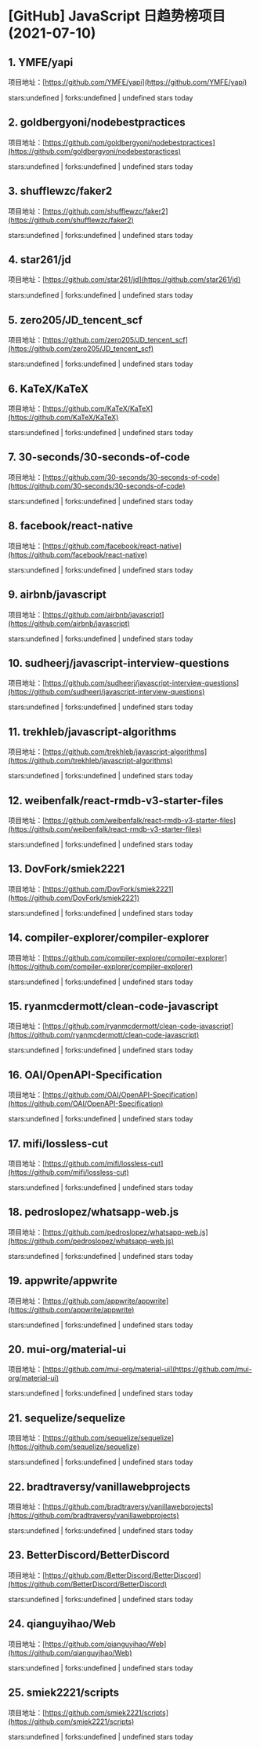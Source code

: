 # [GitHub] JavaScript 日趋势榜项目(2021-07-10)

## 1. YMFE/yapi 

项目地址：[https://github.com/YMFE/yapi](https://github.com/YMFE/yapi)

stars:undefined | forks:undefined | undefined stars today 



## 2. goldbergyoni/nodebestpractices 

项目地址：[https://github.com/goldbergyoni/nodebestpractices](https://github.com/goldbergyoni/nodebestpractices)

stars:undefined | forks:undefined | undefined stars today 



## 3. shufflewzc/faker2 

项目地址：[https://github.com/shufflewzc/faker2](https://github.com/shufflewzc/faker2)

stars:undefined | forks:undefined | undefined stars today 



## 4. star261/jd 

项目地址：[https://github.com/star261/jd](https://github.com/star261/jd)

stars:undefined | forks:undefined | undefined stars today 



## 5. zero205/JD_tencent_scf 

项目地址：[https://github.com/zero205/JD_tencent_scf](https://github.com/zero205/JD_tencent_scf)

stars:undefined | forks:undefined | undefined stars today 



## 6. KaTeX/KaTeX 

项目地址：[https://github.com/KaTeX/KaTeX](https://github.com/KaTeX/KaTeX)

stars:undefined | forks:undefined | undefined stars today 



## 7. 30-seconds/30-seconds-of-code 

项目地址：[https://github.com/30-seconds/30-seconds-of-code](https://github.com/30-seconds/30-seconds-of-code)

stars:undefined | forks:undefined | undefined stars today 



## 8. facebook/react-native 

项目地址：[https://github.com/facebook/react-native](https://github.com/facebook/react-native)

stars:undefined | forks:undefined | undefined stars today 



## 9. airbnb/javascript 

项目地址：[https://github.com/airbnb/javascript](https://github.com/airbnb/javascript)

stars:undefined | forks:undefined | undefined stars today 



## 10. sudheerj/javascript-interview-questions 

项目地址：[https://github.com/sudheerj/javascript-interview-questions](https://github.com/sudheerj/javascript-interview-questions)

stars:undefined | forks:undefined | undefined stars today 



## 11. trekhleb/javascript-algorithms 

项目地址：[https://github.com/trekhleb/javascript-algorithms](https://github.com/trekhleb/javascript-algorithms)

stars:undefined | forks:undefined | undefined stars today 



## 12. weibenfalk/react-rmdb-v3-starter-files 

项目地址：[https://github.com/weibenfalk/react-rmdb-v3-starter-files](https://github.com/weibenfalk/react-rmdb-v3-starter-files)

stars:undefined | forks:undefined | undefined stars today 



## 13. DovFork/smiek2221 

项目地址：[https://github.com/DovFork/smiek2221](https://github.com/DovFork/smiek2221)

stars:undefined | forks:undefined | undefined stars today 



## 14. compiler-explorer/compiler-explorer 

项目地址：[https://github.com/compiler-explorer/compiler-explorer](https://github.com/compiler-explorer/compiler-explorer)

stars:undefined | forks:undefined | undefined stars today 



## 15. ryanmcdermott/clean-code-javascript 

项目地址：[https://github.com/ryanmcdermott/clean-code-javascript](https://github.com/ryanmcdermott/clean-code-javascript)

stars:undefined | forks:undefined | undefined stars today 



## 16. OAI/OpenAPI-Specification 

项目地址：[https://github.com/OAI/OpenAPI-Specification](https://github.com/OAI/OpenAPI-Specification)

stars:undefined | forks:undefined | undefined stars today 



## 17. mifi/lossless-cut 

项目地址：[https://github.com/mifi/lossless-cut](https://github.com/mifi/lossless-cut)

stars:undefined | forks:undefined | undefined stars today 



## 18. pedroslopez/whatsapp-web.js 

项目地址：[https://github.com/pedroslopez/whatsapp-web.js](https://github.com/pedroslopez/whatsapp-web.js)

stars:undefined | forks:undefined | undefined stars today 



## 19. appwrite/appwrite 

项目地址：[https://github.com/appwrite/appwrite](https://github.com/appwrite/appwrite)

stars:undefined | forks:undefined | undefined stars today 



## 20. mui-org/material-ui 

项目地址：[https://github.com/mui-org/material-ui](https://github.com/mui-org/material-ui)

stars:undefined | forks:undefined | undefined stars today 



## 21. sequelize/sequelize 

项目地址：[https://github.com/sequelize/sequelize](https://github.com/sequelize/sequelize)

stars:undefined | forks:undefined | undefined stars today 



## 22. bradtraversy/vanillawebprojects 

项目地址：[https://github.com/bradtraversy/vanillawebprojects](https://github.com/bradtraversy/vanillawebprojects)

stars:undefined | forks:undefined | undefined stars today 



## 23. BetterDiscord/BetterDiscord 

项目地址：[https://github.com/BetterDiscord/BetterDiscord](https://github.com/BetterDiscord/BetterDiscord)

stars:undefined | forks:undefined | undefined stars today 



## 24. qianguyihao/Web 

项目地址：[https://github.com/qianguyihao/Web](https://github.com/qianguyihao/Web)

stars:undefined | forks:undefined | undefined stars today 



## 25. smiek2221/scripts 

项目地址：[https://github.com/smiek2221/scripts](https://github.com/smiek2221/scripts)

stars:undefined | forks:undefined | undefined stars today 



